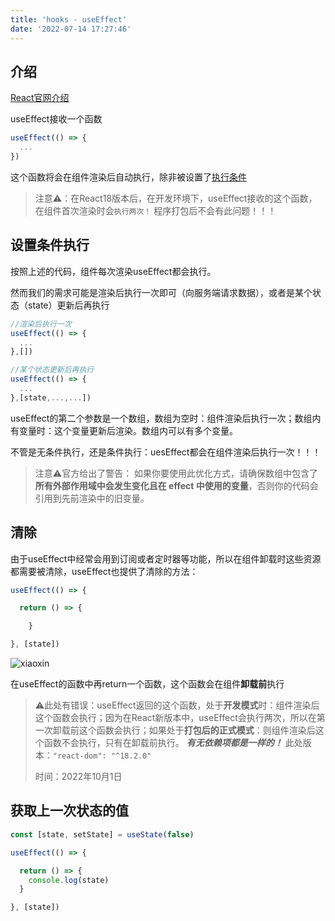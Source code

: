 ```yaml
---
title: 'hooks - useEffect'
date: '2022-07-14 17:27:46'
---
```


## 介绍

[React官网介绍](https://zh-hans.reactjs.org/docs/hooks-reference.html#useeffect)

useEffect接收一个函数

```jsx
useEffect(() => {
  ...
})
```

这个函数将会在组件渲染后自动执行，除非被设置了[执行条件](#设置条件执行)

> 注意⚠️：在React18版本后，在开发环境下，useEffect接收的这个函数，在组件首次渲染时会`执行两次！` 程序打包后不会有此问题！！！

## 设置条件执行

按照上述的代码，组件每次渲染useEffect都会执行。

然而我们的需求可能是渲染后执行一次即可（向服务端请求数据），或者是某个状态（state）更新后再执行

```jsx
//渲染后执行一次
useEffect(() => {
  ...
},[])

//某个状态更新后再执行
useEffect(() => {
  ...
},[state,...,...]) 
```

useEffect的第二个参数是一个数组，数组为空时：组件渲染后执行一次；数组内有变量时：这个变量更新后渲染。数组内可以有多个变量。

不管是无条件执行，还是条件执行：uesEffect都会在组件渲染后执行一次！！！

> 注意⚠️官方给出了警告：
>     如果你要使用此优化方式，请确保数组中包含了**所有外部作用域中会发生变化且在 effect     中使用的变量**，否则你的代码会引用到先前渲染中的旧变量。

## 清除

由于useEffect中经常会用到订阅或者定时器等功能，所以在组件卸载时这些资源都需要被清除，useEffect也提供了清除的方法：

```jsx
useEffect(() => {

  return () => {

    }

}, [state])
```
![xiaoxin](https://cdn.staticaly.com/gh/xiaoxiaoboa/blog-pic@main/xiaoxin.58cqmwe5jas0.webp)

在useEffect的函数中再return一个函数，这个函数会在组件**卸载前**执行

> ⚠️此处有错误：useEffect返回的这个函数，处于**开发模式**时：组件渲染后这个函数会执行；因为在React新版本中，useEffect会执行两次，所以在第一次卸载前这个函数会执行；如果处于**打包后的正式模式**：则组件渲染后这个函数不会执行，只有在卸载前执行。
> ***有无依赖项都是一样的！***
> 此处版本：`"react-dom": "^18.2.0"`
> 
> 时间：2022年10月1日

## 获取上一次状态的值

```jsx
const [state, setState] = useState(false)

useEffect(() => {

  return () => {
    console.log(state)
  }

}, [state])
```
